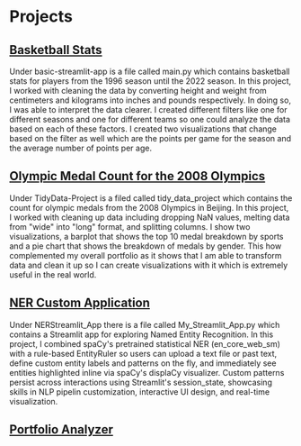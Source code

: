 # Projects
## [Basketball Stats](https://github.com/krankel99/Rankel-Python-Portfolio/tree/main/basic-streamlit-app)
Under basic-streamlit-app is a file called main.py which contains basketball stats for players from the 1996 season until the 2022 season. In this project, I worked with cleaning the data by converting height and weight from centimeters and kilograms into inches and pounds respectively. In doing so, I was able to interpret the data clearer. I created different filters like one for different seasons and one for different teams so one could analyze the data based on each of these factors. I created two visualizations that change based on the filter as well which are the points per game for the season and the average number of points per age.
## [Olympic Medal Count for the 2008 Olympics](https://github.com/krankel99/Rankel-Python-Portfolio/tree/main/TidyData-Project)
Under TidyData-Project is a filed called tidy_data_project which contains the count for olympic medals from the 2008 Olympics in Beijing. In this project, I worked with cleaning up data including dropping NaN values, melting data from "wide" into "long" format, and splitting columns. I show two visualizations, a barplot that shows the top 10 medal breakdown by sports and a pie chart that shows the breakdown of medals by gender. This how complemented my overall portfolio as it shows that I am able to transform data and clean it up so I can create visualizations with it which is extremely useful in the real world. 
## [NER Custom Application](https://github.com/krankel99/Rankel-Python-Portfolio/tree/main/NERStreamlitApp)
Under NERStreamlit_App there is a file called My_Streamlit_App.py which contains a Streamlit app for exploring Named Entity Recognition. In this project, I combined spaCy's pretrained statistical NER (en_core_web_sm) with a rule-based EntityRuler so users can upload a text file or past text, define custom entity labels and patterns on the fly, and immediately see entities highlighted inline via spaCy's displaCy visualizer. Custom patterns persist across interactions using Streamlit's session_state, showcasing skills in NLP pipelin customization, interactive UI design, and real-time visualization.
## [Portfolio Analyzer](https://github.com/krankel99/Rankel-Python-Portfolio/tree/main/StreamlitAppFinal)
